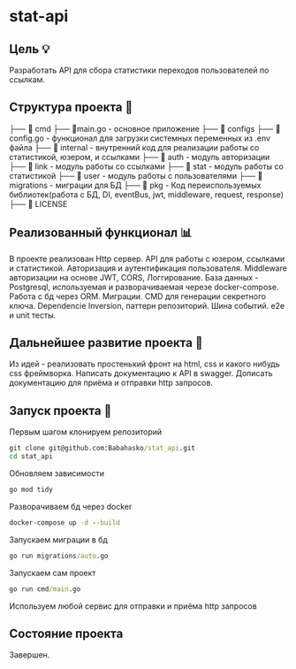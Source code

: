# stat-api

## Цель 💡
Разработать API для сбора статистики переходов пользователей по ссылкам.

## Структура проекта 📁
├── 📁 cmd
    ├── 📄main.go - основное приложение
├── 📁 configs
    ├── 📄config.go - функционал для загрузки системных переменных из .env файла
├── 📁 internal - внутренний код для реализации работы со статистикой, юзером, и ссылками
    ├── 📁 auth - модуль авторизации
    ├── 📁 link - модуль работы со ссылками
    ├── 📁 stat - модуль работы со статистикой
    ├── 📁 user - модуль работы с пользователями
├── 📁 migrations - миграции для БД
├── 📁 pkg - Код переиспользуемых библиотек(работа с БД, DI, eventBus, jwt, middleware, request, response)
├── 📄 LICENSE

## Реализованный функционал 📊
В проекте реализован Http сервер. API для работы с юзером, ссылками и статистикой. Авторизация и аутентификация пользователя. Middleware авторизации на основе JWT, CORS, Логгирование. База данных - Postgresql, используемая и разворачиваемая черезе docker-compose. Работа с бд через ORM. Миграции. CMD для генерации секретного ключа. Dependencie Inversion, паттерн репозиторий. Шина событий. e2e и unit тесты.

## Дальнейшее развитие проекта 🌱
Из идей - реализовать простенький фронт на html, css и какого нибудь css фреймворка.
Написать документацию к API в swagger.
Дописать документацию для приёма и отправки http запросов.

## Запуск проекта 🧪

Первым шагом клонируем репозиторий
```cmd
git clone git@github.com:Babahasko/stat_api.git
cd stat_api
```
Обновляем зависимости
```cmd
go mod tidy
```
Разворачиваем бд через docker
```cmd
docker-compose up -d --build
```
Запускаем миграции в бд
```cmd
go run migrations/auto.go
```
Запускаем сам проект
```cmd
go run cmd/main.go
```
Используем любой сервис для отправки и приёма http запросов

## Состояние проекта
Завершен.